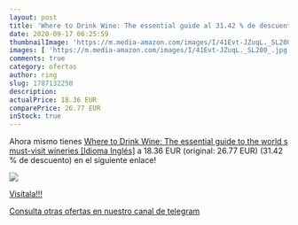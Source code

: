 ```yaml
---
layout: post
title: 'Where to Drink Wine: The essential guide al 31.42 % de descuento'
date: 2020-09-17 06:25:59
thumbnailImage: 'https://m.media-amazon.com/images/I/41Evt-JZuqL._SL200_.jpg'
images: [ 'https://m.media-amazon.com/images/I/41Evt-JZuqL._SL200_.jpg' ]
comments: true
category: ofertas
author: ring
slug: 1787132250
description:
actualPrice: 18.36 EUR
comparePrice: 26.77 EUR
inStock: true
---
```


Ahora mismo tienes [Where to Drink Wine: The essential guide to the world s must-visit wineries [Idioma Inglés]](https://www.amazon.com/dp/1787132250/?tag=redken08-20) a 18.36 EUR (original: 26.77 EUR) (31.42 %  de descuento) en el siguiente enlace!

[![](https://m.media-amazon.com/images/I/41Evt-JZuqL._SL200_.jpg)](https://www.amazon.com/dp/1787132250/?tag=redken08-20)

[Visítala!!!](https://www.amazon.com/dp/1787132250/?tag=redken08-20)

[Consulta otras ofertas en nuestro canal de telegram](https://t.me/s/ofertas25)
